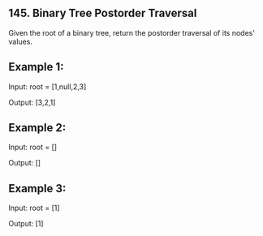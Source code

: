 
## 145. Binary Tree Postorder Traversal

Given the root of a binary tree, return the postorder traversal of its nodes' values.

 

## Example 1:

Input: root = [1,null,2,3]

Output: [3,2,1]

## Example 2:

Input: root = [] 

Output: []

## Example 3:

Input: root = [1]

Output: [1]
